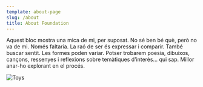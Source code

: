 ```yaml
---
template: about-page
slug: /about
title: About Foundation
---
```

Aquest bloc mostra una mica de mi, per suposat. No sé ben bé què, però no va de mi. Només faltaria. La raó de ser és expressar i comparir. També buscar sentit. Les formes poden variar. Potser trobarem poesia, dibuixos, cançons, ressenyes i reflexions sobre temàtiques d’interès... qui sap. Millor anar-ho explorant en el procés.

![Toys]( "Toys")